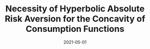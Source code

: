 ---
title: "Necessity of Hyperbolic Absolute Risk Aversion for the Concavity of Consumption Functions"
collection: publications
link: https://doi.org/10.1016/j.jmateco.2020.102460
venue: "Journal of Mathematical Economics"
date: 2021-05-01
wpurl: https://arxiv.org/abs/2009.13564
excerpt: "👍(Theory) That HARA utility implies concave consumption functions is well-known, but the converse is also true."
---